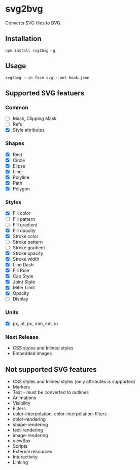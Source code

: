# svg2bvg
Converts SVG files to BVG.

## Installation
`npm install svg2bvg -g`  

## Usage
`svg2bvg --in face.svg --out book.json`

## Supported SVG featuers

### Common
- [ ] Mask, Clipping Mask
- [ ] Refs
- [x] Style attributes

### Shapes
- [x] Rect
- [x] Circle
- [x] Elipse
- [x] Line
- [x] Polyline
- [x] Path
- [x] Polygon

### Styles
- [x] Fill color
- [ ] Fill pattern
- [ ] Fill gradient
- [x] Fill opacity
- [x] Stroke color
- [ ] Stroke pattern
- [ ] Stroke gradient
- [x] Stroke opacity
- [x] Stroke width
- [x] Line Dash
- [x] Fill Rule
- [x] Cap Style
- [x] Joint Style
- [x] Miter Limit
- [x] Opacity
- [ ] Display

### Units
- [x] px, pt, pc, mm, cm, in

### Next Release
- CSS styles and Inlined styles
- Embedded images

## Not supported SVG features
- CSS styles and Inlined styles (only attributes is supported)
- Markers
- Text - must be converted to outlines
- Animations
- Visibility
- Filters
- color-interpolation, color-interpolation-filters
- color-rendering
- shape-rendering
- text-rendering
- image-rendering
- viewBox
- Scripts
- External resources
- Interactivity
- Linking